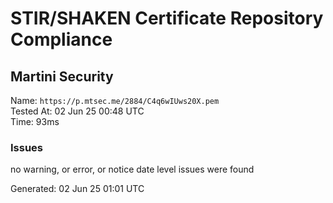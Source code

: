 # STIR/SHAKEN Certificate Repository Compliance

## Martini Security

Name: `https://p.mtsec.me/2884/C4q6wIUws20X.pem`\
Tested At: 02 Jun 25 00:48 UTC\
Time: 93ms

### Issues

no warning, or error, or notice date level issues were found

Generated: 02 Jun 25 01:01 UTC